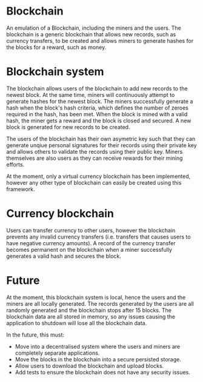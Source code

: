 # Blockchain
An emulation of a Blockchain, including the miners and the users.
The blockchain is a generic blockchain that allows new records, such as currency transfers, to be created and allows miners to generate hashes for the blocks for a reward, such as money.

# Blockchain system
The blockchain allows users of the blockchain to add new records to the newest block. At the same time, miners will continuously attempt to generate hashes for the newest block. The miners successfully generate a hash when the block's hash criteria, which defines the number of zeroes required in the hash, has been met. When the block is mined with a valid hash, the miner gets a reward and the block is closed and secured. A new block is generated for new records to be created.

The users of the blockchain has their own asymetric key such that they can generate unqiue personal signatures for their records using their private key and allows others to validate the records using their public key. Miners themselves are also users as they can receive rewards for their mining efforts.

At the moment, only a virtual currency blockchain has been implemented, however any other type of blockchain can easily be created using this framework.

# Currency blockchain
Users can transfer currency to other users, however the blockchain prevents any invalid currency transfers (i.e. transfers that causes users to have negative currency amounts). A record of the currency transfer becomes permanent on the blockchain when a miner successfully generates a valid hash and secures the block.

# Future
At the moment, this blockchain system is local, hence the users and the miners are all locally generated. The records generated by the users are all randomly generated and the blockchain stops after 15 blocks. The blockchain data are all stored in memory, so any issues causing the application to shutdown will lose all the blockchain data.

In the future, this must:
- Move into a decentralised system where the users and miners are completely separate applications.
- Move the blocks in the blockchain into a secure persisted storage.
- Allow users to download the blockchain and upload blocks.
- Add tests to ensure the blockchain does not have any security issues.

